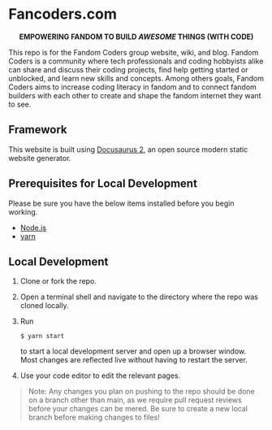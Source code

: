 # Fancoders.com

<center><strong>EMPOWERING FANDOM TO BUILD <em>AWESOME</em> THINGS (WITH CODE)</strong></center>

This repo is for the Fandom Coders group website, wiki, and blog. Fandom Coders
is a community where tech professionals and coding hobbyists alike can share and
discuss their coding projects, find help getting started or unblocked, and learn
new skills and concepts. Among others goals, Fandom Coders aims to increase
coding literacy in fandom and to connect fandom builders with each other to
create and shape the fandom internet they want to see.

## Framework

This website is built using [Docusaurus 2](https://docusaurus.io/), an open
source modern static website generator.

## Prerequisites for Local Development

Please be sure you have the below items installed before you begin working.

- [Node.js](https://nodejs.org/en/download/)
- [yarn](https://yarnpkg.com)

## Local Development

1. Clone or fork the repo.
2. Open a terminal shell and navigate to the directory where the repo was cloned
   locally.
3. Run

   ```
   $ yarn start
   ```

   to start a local development server and open up a browser window. Most
   changes are reflected live without having to restart the server.
4. Use your code editor to edit the relevant pages.

> Note: Any changes you plan on pushing to the repo should be done on a branch
> other than main, as we require pull request reviews before your changes can be
> mered. Be sure to create a new local branch before making changes to files!

<!-- TODO: Add CONTRIUTING.md contributing guide & make this link live

**For detailed information on contributing, see our
[Contribution Guidelines](CONTRIBUTING.md)** -->
